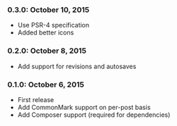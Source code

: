 ### 0.3.0: October 10, 2015
- Use PSR-4 specification
- Added better icons

### 0.2.0: October 8, 2015
- Add support for revisions and autosaves

### 0.1.0: October 6, 2015
- First release
- Add CommonMark support on per-post basis
- Add Composer support (required for dependencies)
